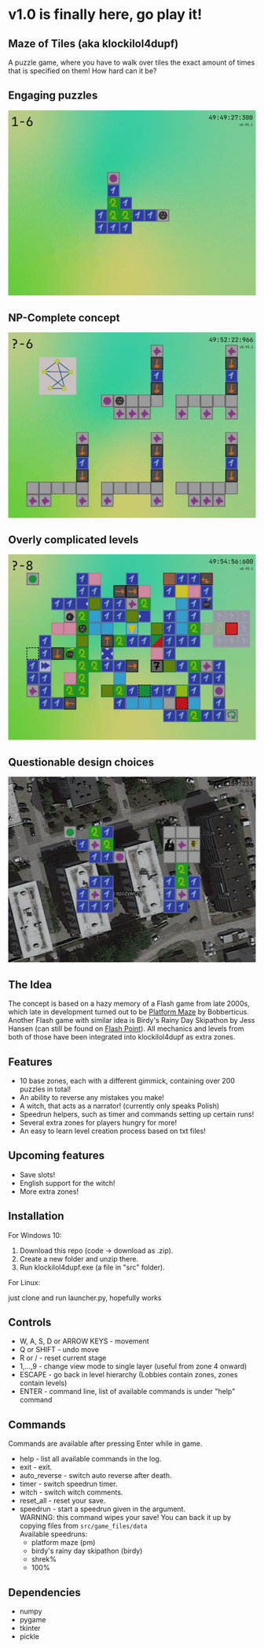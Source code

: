 # v1.0 is finally here, go play it!

## Maze of Tiles (aka klockilol4dupf)

A puzzle game, where you have to walk over tiles the exact amount of times that is specified on them! How hard can it be?

## Engaging puzzles

![ss](src/game_files/sprites/other/screenshot_2.gif "This can be solved in 12 different ways. One of them is <<<v<<^>><^><^^")

## NP-Complete concept

![ss](src/game_files/sprites/other/screenshot_3.gif "Hamiltonian Cycle reduces to this and yes, this reduction is in the right direction")

## Overly complicated levels

![ss](src/game_files/sprites/other/screenshot_4.gif "Not even all of the blocks that are implemented")

## Questionable design choices

![ss](src/game_files/sprites/other/screenshot_1.gif "this zone is currently in development, and therefore yet unavailable")

## The Idea

The concept is based on a hazy memory of a Flash game from late 2000s, which late in development turned out to be [Platform Maze](https://www.newgrounds.com/portal/view/360130) by Bobberticus.
Another Flash game with similar idea is Birdy's Rainy Day Skipathon by Jess Hansen (can still be found on [Flash Point](https://bluemaxima.org/flashpoint/)).
All mechanics and levels from both of those have been integrated into klockilol4dupf as extra zones.


## Features

- 10 base zones, each with a different gimmick, containing over 200 puzzles in total!
- An ability to reverse any mistakes you make!
- A witch, that acts as a narrator! (currently only speaks Polish)
- Speedrun helpers, such as timer and commands setting up certain runs!
- Several extra zones for players hungry for more!
- An easy to learn level creation process based on txt files!

## Upcoming features

- Save slots!
- English support for the witch!
- More extra zones!

## Installation

For Windows 10:
1) Download this repo (code -> download as .zip).
2) Create a new folder and unzip there.
3) Run klockilol4dupf.exe (a file in "src" folder).

For Linux:

just clone and run launcher.py, hopefully works

## Controls
- W, A, S, D or ARROW KEYS - movement  
- Q or SHIFT - undo move  
- R or / - reset current stage  
- 1,...,9 - change view mode to single layer (useful from zone 4 onward)  
- ESCAPE - go back in level hierarchy (Lobbies contain zones, zones contain levels)  
- ENTER - command line, list of available commands is under "help" command

## Commands

Commands are available after pressing Enter while in game.

- help - list all available commands in the log.
- exit - exit.
- auto_reverse - switch auto reverse after death.
- timer - switch speedrun timer.
- witch - switch witch comments.
- reset_all - reset your save.
- speedrun - start a speedrun given in the argument.   
    WARNING: this command wipes your save! You can back it up by copying files from `src/game_files/data`  
    Available speedruns:
  - platform maze (pm)
  - birdy's rainy day skipathon (birdy)
  - shrek%
  - 100%  


## Dependencies
* numpy
* pygame
* tkinter
* pickle
